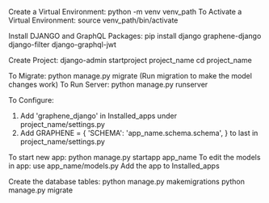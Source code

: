 Create a Virtual Environment: python -m venv venv_path
To Activate a Virtual Environment: source venv_path/bin/activate

Install DJANGO and GraphQL Packages: pip install django graphene-django django-filter django-graphql-jwt

Create Project: django-admin startproject project_name
cd project_name

To Migrate: python manage.py migrate (Run migration to make the model changes work)
To Run Server: python manage.py runserver

To Configure: 
1. Add 'graphene_django' in Installed_apps under project_name/settings.py
2. Add GRAPHENE = { 'SCHEMA': 'app_name.schema.schema', } to last in project_name/settings.py 

To start new app: python manage.py startapp app_name
To edit the models in app: use app_name/models.py
Add the app to Installed_apps

Create the database tables: 
python manage.py makemigrations
python manage.py migrate